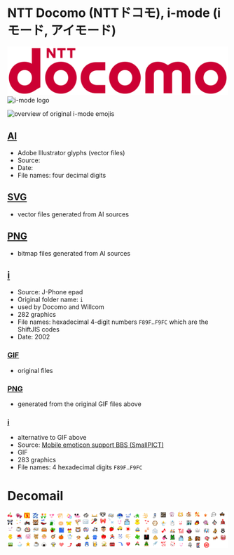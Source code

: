 # NTT Docomo (NTTドコモ), i-mode (iモード, アイモード) #

![NTT Docomo logo](../img/ntt-docomo_logo.svg)
![i-mode logo](../img/i-mode.svg)

![overview of original i-mode emojis](i-emoji.gif)

## [AI](ai/) ##

- Adobe Illustrator glyphs (vector files)
- Source: 
- Date: 
- File names: four decimal digits

## [SVG](svg/) ##

- vector files generated from AI sources

## [PNG](png/) ##

- bitmap files generated from AI sources

## [i](i/) ##

- Source: J-Phone epad
- Original folder name: `i` 
- used by Docomo and Willcom 
- 282 graphics
- File names: hexadecimal 4-digit numbers `F89F`..`F9FC` which are the ShiftJIS codes
- Date: 2002

### [GIF](i/gif/) ###

- original files

### [PNG](i/png/) ###

- generated from the original GIF files above

### [i](i/i/) ###

- alternative to GIF above
- Source: [Mobile emoticon support BBS (SmallPICT)](http://wap2.jp/download/spict/index.html)
- GIF
- 283 graphics
- File names: 4 hexadecimal digits `F89F`..`F9FC`

# Decomail #

![ovierview of NTT Decomail emojis](decomail.gif)
